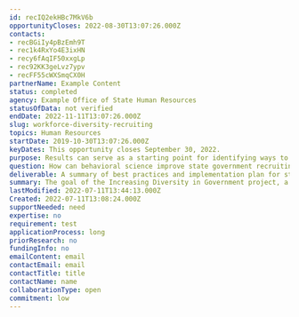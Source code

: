 ```yaml
---
id: recIQ2ekHBc7MkV6b
opportunityCloses: 2022-08-30T13:07:26.000Z
contacts: 
- recBGiIy4pBzEmh9T 
- rec1k4RxYo4E3ixHN 
- recy6fAqIF50xxgLp 
- rec92KK3geLvz7ypv 
- recFF55cWXSmqCX0H
partnerName: Example Content
status: completed
agency: Example Office of State Human Resources
statusOfData: not verified
endDate: 2022-11-11T13:07:26.000Z
slug: workforce-diversity-recruiting
topics: Human Resources
startDate: 2019-10-30T13:07:26.000Z
keyDates: This opportunity closes September 30, 2022.
purpose: Results can serve as a starting point for identifying ways to enhance North Carolina’s hiring and recruitment practices and to explore the development of new practices.
question: How can behavioral science improve state government recruiting practices and increase workforce diversity through greater hiring from traditionally underrepresented populations, especially for positions requiring specialized scientific, technical or data knowledge? 
deliverable: A summary of best practices and implementation plan for state government stakeholders, specifically addressing how state agency HR representatives and college/university partners can use the plan to improve recruitment practices. Behavioral map of North Carolina’s hiring processes. Strategies to improve workforce diversity in the public sector.
summary: The goal of the Increasing Diversity in Government project, a joint project of the Volcker Alliance, the Behavioural Insights Team (BIT), NC Office of State Human Resources, and NC Office of Strategic Partnerships, is to apply insights from the behavioral sciences and rigorous research methodologies to identify best practices in government recruitment to increase diversity in state government workforces.
lastModified: 2022-07-11T13:44:13.000Z
Created: 2022-07-11T13:08:24.000Z
supportNeeded: need
expertise: no
requirement: test
applicationProcess: long
priorResearch: no
fundingInfo: no
emailContent: email
contactEmail: email
contactTitle: title
contactName: name
collaborationType: open
commitment: low
---
```

